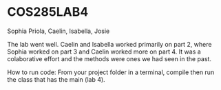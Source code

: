 # COS285LAB4

Sophia Priola,
Caelin,
Isabella,
Josie

The lab went well. Caelin and Isabella worked primarily on part 2, where Sophia worked on part 3 and Caelin worked more on part 4. It was a colaborative effort and the methods were ones we had seen in the past. 

How to run code: From your project folder in a terminal, compile then run the class that has the main (lab 4).
